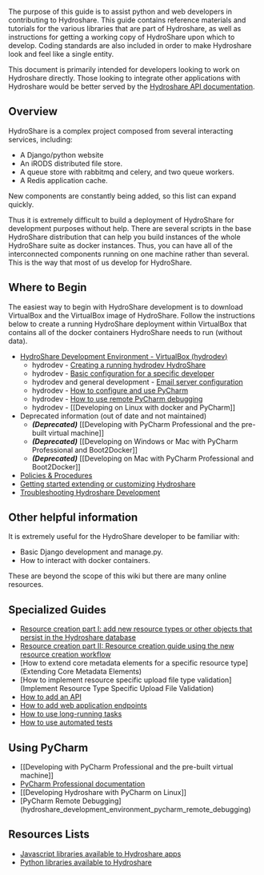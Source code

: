 The purpose of this guide is to assist python and web developers in contributing to Hydroshare. This guide contains reference materials and tutorials for the various libraries that are part of Hydroshare, as well as instructions for getting a working copy of HydroShare upon which to develop. Coding standards are also included in order to make Hydroshare look and feel like a single entity.

This document is primarily intended for developers looking to work on Hydroshare directly. Those looking to integrate other applications with Hydroshare would be better served by the [Hydroshare API documentation](https://github.com/hydroshare/hydroshare2/raw/master/docs/HydroShareWebServiceInterfaceDesign.pdf).

## Overview

HydroShare is a complex project composed from several interacting services, including: 

* A Django/python website
* An iRODS distributed file store. 
* A queue store with rabbitmq and celery, and two queue workers. 
* A Redis application cache. 

New components are constantly being added, so this list can expand quickly. 

Thus it is extremely difficult to build a deployment of HydroShare for development purposes without help. There are several scripts in the base HydroShare distribution that can help you build instances of the whole HydroShare suite as docker instances. Thus, you can have all of the interconnected components running on one machine rather than several. This is the way that most of us develop for HydroShare.  

## Where to Begin

The easiest way to begin with HydroShare development is to download VirtualBox and the VirtualBox image of HydroShare. Follow the instructions below to create a running HydroShare deployment within VirtualBox that contains all of the docker containers HydroShare needs to run (without data). 

* [HydroShare Development Environment - VirtualBox (hydrodev)](hydroshare_development_environment_virtualbox)
    * hydrodev - [Creating a running hydrodev HydroShare](hydroshare_development_environment_runningcode)
    * hydrodev - [Basic configuration for a specific developer](hydroshare_development_environment_setup)
    * hydrodev and general development - [Email server configuration](hydroshare_email_using_gmail)
    * hydrodev - [How to configure and use PyCharm](hydroshare_development_environment_pycharm)
    * hydrodev - [How to use remote PyCharm debugging](hydroshare_development_environment_pycharm_remote_debugging)
    * hydrodev - [[Developing on Linux with docker and PyCharm]]
* Deprecated information (out of date and not maintained)
    * **_(Deprecated)_** [[Developing with PyCharm Professional and the pre-built virtual machine]] 
    * **_(Deprecated)_** [[Developing on Windows or Mac with PyCharm Professional and Boot2Docker]]
    * **_(Deprecated)_** [[Developing on Mac with PyCharm Professional and Boot2Docker]]
* [Policies & Procedures](Policies-&-Procedures)
* [Getting started extending or customizing Hydroshare](Customizing-Hydroshare)
* [Troubleshooting Hydroshare Development](https://github.com/hydroshare/hydroshare2/wiki/Troubleshooting-Hydroshare-Development)

## Other helpful information 

It is extremely useful for the HydroShare developer to be familiar with: 

* Basic Django development and manage.py.
* How to interact with docker containers. 

These are beyond the scope of this wiki but there are many online resources. 

## Specialized Guides
* [Resource creation part I: add new resource types or other objects that persist in the Hydroshare database](Add-new-resource-types-or-other-objects-that-persist-in-the-Hydroshare-database)
* [Resource creation part II: Resource creation guide using the new resource creation workflow](https://github.com/hydroshare/hydroshare/wiki/Resource-creation-guide-using-the-new-resource-creation-workflow)
* [How to extend core metadata elements for a specific resource type](Extending Core Metadata Elements)
* [How to implement resource specific upload file type validation](Implement Resource Type Specific Upload File Validation)
* [How to add an API](Adding-an-API)
* [How to add web application endpoints](Adding-application-endpoints-to-the-website)
* [How to use long-running tasks](Adding-Tasks)
* [How to use automated tests](Adding-Tests)

## Using PyCharm
* [[Developing with PyCharm Professional and the pre-built virtual machine]]
* [PyCharm Professional documentation](http://www.jetbrains.com/pycharm/quickstart/)
* [[Developing Hydroshare with PyCharm on Linux]]
* [PyCharm Remote Debugging] (hydroshare_development_environment_pycharm_remote_debugging)

## Resources Lists
* [Javascript libraries available to Hydroshare apps](Javascript-libraries-available-to-Hydroshare-web-applications)
* [Python libraries available to Hydroshare](Python-libraries-available-to-Hydroshare)